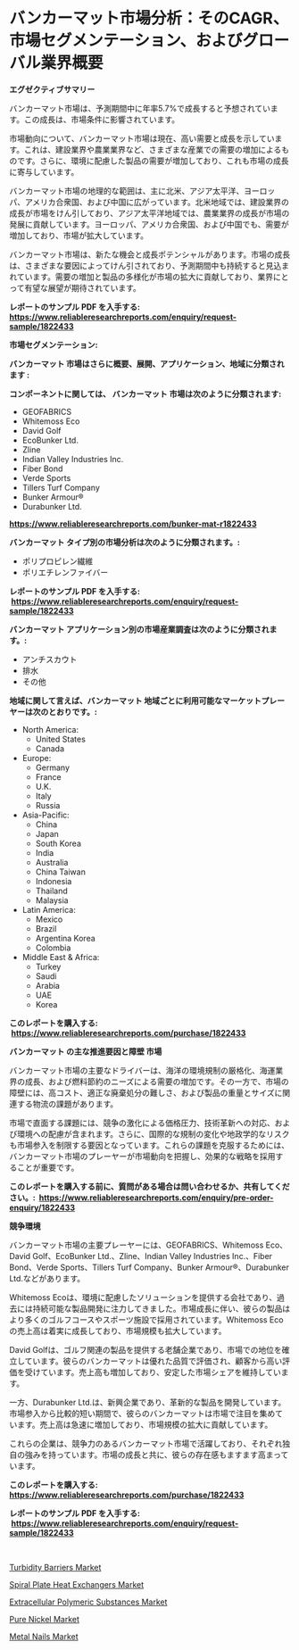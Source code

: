 <p><h1>バンカーマット市場分析：そのCAGR、市場セグメンテーション、およびグローバル業界概要</h1></p><p><strong>エグゼクティブサマリー</strong></p>
<p><p>バンカーマット市場は、予測期間中に年率5.7%で成長すると予想されています。この成長は、市場条件に影響されています。</p><p>市場動向について、バンカーマット市場は現在、高い需要と成長を示しています。これは、建設業界や農業業界など、さまざまな産業での需要の増加によるものです。さらに、環境に配慮した製品の需要が増加しており、これも市場の成長に寄与しています。</p><p>バンカーマット市場の地理的な範囲は、主に北米、アジア太平洋、ヨーロッパ、アメリカ合衆国、および中国に広がっています。北米地域では、建設業界の成長が市場をけん引しており、アジア太平洋地域では、農業業界の成長が市場の発展に貢献しています。ヨーロッパ、アメリカ合衆国、および中国でも、需要が増加しており、市場が拡大しています。</p><p>バンカーマット市場は、新たな機会と成長ポテンシャルがあります。市場の成長は、さまざまな要因によってけん引されており、予測期間中も持続すると見込まれています。需要の増加と製品の多様化が市場の拡大に貢献しており、業界にとって有望な展望が期待されています。</p></p>
<p><strong>レポートのサンプル PDF を入手する: <a href="https://www.reliableresearchreports.com/enquiry/request-sample/1822433">https://www.reliableresearchreports.com/enquiry/request-sample/1822433</a></strong></p>
<p><strong>市場セグメンテーション:</strong></p>
<p><strong> バンカーマット 市場はさらに概要、展開、アプリケーション、地域に分類されます :</strong></p>
<p><strong>コンポーネントに関しては、 バンカーマット 市場は次のように分類されます: &nbsp;</strong></p>
<p><ul><li>GEOFABRICS</li><li>Whitemoss Eco</li><li>David Golf</li><li>EcoBunker Ltd.</li><li>Zline</li><li>Indian Valley Industries Inc.</li><li>Fiber Bond</li><li>Verde Sports</li><li>Tillers Turf Company</li><li>Bunker Armour®</li><li>Durabunker Ltd.</li></ul></p>
<p><strong><a href="https://www.reliableresearchreports.com/bunker-mat-r1822433">https://www.reliableresearchreports.com/bunker-mat-r1822433</a></strong></p>
<p><strong> バンカーマット タイプ別の市場分析は次のように分類されます。:</strong></p>
<p><ul><li>ポリプロピレン繊維</li><li>ポリエチレンファイバー</li></ul></p>
<p><strong>レポートのサンプル PDF を入手する: &nbsp;<a href="https://www.reliableresearchreports.com/enquiry/request-sample/1822433">https://www.reliableresearchreports.com/enquiry/request-sample/1822433</a></strong></p>
<p><strong> バンカーマット アプリケーション別の市場産業調査は次のように分類されます。:</strong></p>
<p><ul><li>アンチスカウト</li><li>排水</li><li>その他</li></ul></p>
<p><strong>地域に関して言えば、バンカーマット 地域ごとに利用可能なマーケットプレーヤーは次のとおりです。:</strong></p>
<p><ul>
    <li>
        North America:
        <ul>
            <li>United States</li>
            <li>Canada</li>
        </ul>
    </li>
    <li>
        Europe:
        <ul>
            <li>Germany</li>
            <li>France</li>
            <li>U.K.</li>
            <li>Italy</li>
            <li>Russia</li>
        </ul>
    </li>
    <li>
        Asia-Pacific:
        <ul>
            <li>China</li>
            <li>Japan</li>
            <li>South Korea</li>
            <li>India</li>
            <li>Australia</li>
            <li>China Taiwan</li>
            <li>Indonesia</li>
            <li>Thailand</li>
            <li>Malaysia</li>
        </ul>
    </li>
    <li>
        Latin America:
        <ul>
            <li>Mexico</li>
            <li>Brazil</li>
            <li>Argentina Korea</li>
            <li>Colombia</li>
        </ul>
    </li>
    <li>
        Middle East & Africa:
        <ul>
            <li>Turkey</li>
            <li>Saudi</li>
            <li>Arabia</li>
            <li>UAE</li>
            <li>Korea</li>
        </ul>
    </li>
    </ul></p>
<p><strong>このレポートを購入する: &nbsp;<a href="https://www.reliableresearchreports.com/purchase/1822433">https://www.reliableresearchreports.com/purchase/1822433</a></strong></p>
<p><strong>バンカーマット の主な推進要因と障壁 市場</strong></p>
<p><p>バンカーマット市場の主要なドライバーは、海洋の環境規制の厳格化、海運業界の成長、および燃料節約のニーズによる需要の増加です。その一方で、市場の障壁には、高コスト、適正な廃棄処分の難しさ、および製品の重量とサイズに関連する物流の課題があります。</p><p>市場で直面する課題には、競争の激化による価格圧力、技術革新への対応、および環境への配慮が含まれます。さらに、国際的な規制の変化や地政学的なリスクも市場参入を制限する要因となっています。これらの課題を克服するためには、バンカーマット市場のプレーヤーが市場動向を把握し、効果的な戦略を採用することが重要です。</p></p>
<p><strong>このレポートを購入する前に、質問がある場合は問い合わせるか、共有してください。:&nbsp; <a href="https://www.reliableresearchreports.com/enquiry/pre-order-enquiry/1822433">https://www.reliableresearchreports.com/enquiry/pre-order-enquiry/1822433</a></strong></p>
<p><strong>競争環境</strong></p>
<p><p>バンカーマット市場の主要プレーヤーには、GEOFABRICS、Whitemoss Eco、David Golf、EcoBunker Ltd.、Zline、Indian Valley Industries Inc.、Fiber Bond、Verde Sports、Tillers Turf Company、Bunker Armour®、Durabunker Ltd.などがあります。</p><p>Whitemoss Ecoは、環境に配慮したソリューションを提供する会社であり、過去には持続可能な製品開発に注力してきました。市場成長に伴い、彼らの製品はより多くのゴルフコースやスポーツ施設で採用されています。Whitemoss Ecoの売上高は着実に成長しており、市場規模も拡大しています。</p><p>David Golfは、ゴルフ関連の製品を提供する老舗企業であり、市場での地位を確立しています。彼らのバンカーマットは優れた品質で評価され、顧客から高い評価を受けています。売上高も増加しており、安定した市場シェアを維持しています。</p><p>一方、Durabunker Ltd.は、新興企業であり、革新的な製品を開発しています。市場参入から比較的短い期間で、彼らのバンカーマットは市場で注目を集めています。売上高は急速に増加しており、市場規模の拡大に貢献しています。</p><p>これらの企業は、競争力のあるバンカーマット市場で活躍しており、それぞれ独自の強みを持っています。市場の成長と共に、彼らの存在感もますます高まっています。</p></p>
<p><strong>このレポートを購入する: &nbsp; <a href="https://www.reliableresearchreports.com/purchase/1822433">https://www.reliableresearchreports.com/purchase/1822433</a></strong></p>
<p><strong>レポートのサンプル PDF を入手する: &nbsp;<a href="https://www.reliableresearchreports.com/enquiry/request-sample/1822433">https://www.reliableresearchreports.com/enquiry/request-sample/1822433</a></strong><strong></strong></p>
<p>&nbsp;</p>
<p><p><a href="https://github.com/luckyshygirl/Market-Research-Report-List-4/blob/main/turbidity-barriers-market.md">Turbidity Barriers Market</a></p><p><a href="https://github.com/vimar16th/Market-Research-Report-List-4/blob/main/spiral-plate-heat-exchangers-market.md">Spiral Plate Heat Exchangers Market</a></p><p><a href="https://issuu.com/reportprime-2/docs/extracellular-polymeric-substances-market-size-203">Extracellular Polymeric Substances Market</a></p><p><a href="https://www.linkedin.com/pulse/pure-nickel-market-furnish-information-size-share-dynamics-projections-pzhre?trackingId=XgOpcaHERrK7kipfMI8SOw%3D%3D">Pure Nickel Market</a></p><p><a href="https://www.linkedin.com/pulse/metal-nails-market-provides-detailed-segmentation-based-type-tijoe?trackingId=Ko8D3F5ggFuFyGnsOLnNOg%3D%3D">Metal Nails Market</a></p></p>